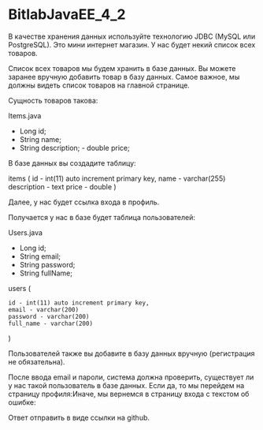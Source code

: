 # BitlabJavaEE_4_2
В качестве хранения данных используйте технологию JDBC (MySQL или PostgreSQL). Это мини интернет магазин. У нас будет некий список всех товаров.

Список всех товаров мы будем хранить в базе данных. Вы можете заранее вручную добавить товар в базу данных. Самое важное, мы должны видеть список товаров на главной странице.

Сущность товаров такова:

Items.java

- Long id;
- String name;
- String description; - double price;

В базе данных вы создадите таблицу:

items (
    id - int(11) auto increment primary key, 
    name - varchar(255)
    description - text
    price - double
)



Далее, у нас будет ссылка входа в профиль.

Получается у нас в базе будет таблица пользователей:

Users.java

- Long id;
- String email;
- String password;
- String fullName;

users (

    id - int(11) auto increment primary key,
    email - varchar(200)
    password - varchar(200)
    full_name - varchar(200)
)

Пользователей также вы добавите в базу данных вручную (регистрация не обязательна).

После ввода email и пароли, система должна проверить, существует ли у нас такой пользователь в базе данных. Если да, то мы перейдем на страницу профиля:Иначе, мы вернемся в страницу входа с текстом об ошибке:

Ответ отправить в виде ссылки на github.
